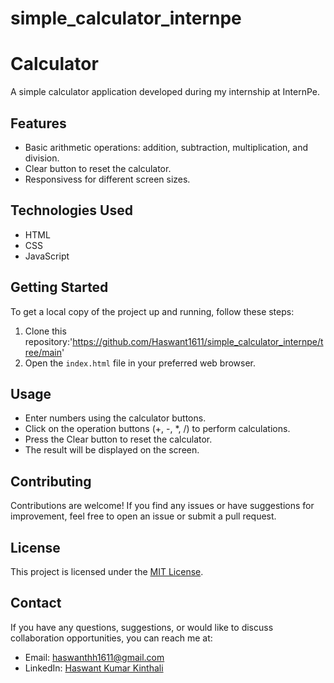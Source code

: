 # simple_calculator_internpe
# Calculator

A simple calculator application developed during my internship at InternPe.

## Features

- Basic arithmetic operations: addition, subtraction, multiplication, and division.
- Clear button to reset the calculator.
- Responsivess for different screen sizes.

## Technologies Used

- HTML
- CSS
- JavaScript

## Getting Started

To get a local copy of the project up and running, follow these steps:

1. Clone this repository:'https://github.com/Haswant1611/simple_calculator_internpe/tree/main'
2. Open the `index.html` file in your preferred web browser.

## Usage

- Enter numbers using the calculator buttons.
- Click on the operation buttons (+, -, *, /) to perform calculations.
- Press the Clear button to reset the calculator.
- The result will be displayed on the screen.

## Contributing

Contributions are welcome! If you find any issues or have suggestions for improvement, feel free to open an issue or submit a pull request.

## License

This project is licensed under the [MIT License](LICENSE.txt).

## Contact

If you have any questions, suggestions, or would like to discuss collaboration opportunities, you can reach me at:

- Email: [haswanthh1611@gmail.com](haswanth1611@gmail.com)
- LinkedIn: [Haswant Kumar Kinthali](https://www.linkedin.com/in/lohithlalam)
